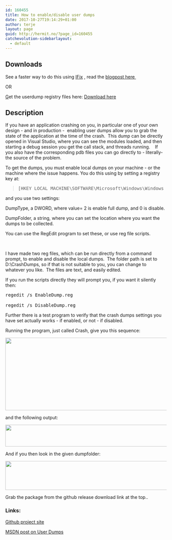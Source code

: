 ```yaml
---
id: 160455
title: How to enable/disable user dumps
date: 2017-10-27T19:14:29+01:00
author: terje
layout: page
guid: http://hermit.no/?page_id=160455
catchevolution-sidebarlayout:
  - default
---
```

<h2>Downloads</h2>
See a faster way to do this using <a href="https://marketplace.visualstudio.com/items?itemName=OsirisTerje.IFix" target="_blank" rel="noopener">IFix</a> , read the <a href="http://hermit.no/managing-userdumps-using-ifix/" target="_blank" rel="noopener">blogpost here </a>

OR

<a href="https://github.com/KDISim/CrashDumps/releases/tag/1.0" target="_blank" rel="noopener">G</a>et the userdump registry files here: <a href="https://github.com/KDISim/CrashDumps/releases/tag/1.0" target="_blank" rel="noopener">Download here</a>
<h2>Description</h2>
If you have an application crashing on you, in particular one of your own design - and in production -  enabling user dumps allow you to grab the state of the application at the time of the crash.  This dump can be directly opened in Visual Studio, where you can see the modules loaded, and then starting a debug session you get the call stack, and threads running.    If you also have the corresponding pdb files you can go directly to - literally-  the source of the problem.

To get the dumps, you must enable local dumps on your machine - or the machine where the issue happens. You do this using by setting a registry key at:
<blockquote>
<pre>[HKEY_LOCAL_MACHINE\SOFTWARE\Microsoft\Windows\Windows Error Reporting\LocalDumps]</pre>
</blockquote>
and you use two settings:

DumpType, a DWORD, where value= 2 is enable full dump, and 0 is disable.

DumpFolder, a string, where you can set the location where you want the dumps to be collected.

You can use the RegEdit program to set these, or use reg file scripts.

&nbsp;

I have made two reg files, which can be run directly from a command prompt, to enable and disable the local dumps.  The folder path is set to D:\CrashDumps, so if that is not suitable to you, you can change to whatever you like.  The files are text, and easily edited.

If you run the scripts directly they will prompt you, if you want it silently then:
<pre>regedit /s EnableDump.reg

regedit /s DisableDump.reg</pre>
Further there is a test program to verify that the crash dumps settings you have set actually works - if enabled, or not - if disabled.

Running the program, just called Crash, give you this sequence:

<a href="http://hermit.no/wp-content/uploads/2017/10/crash.jpg"><img class="alignnone wp-image-160456 size-full" src="http://hermit.no/wp-content/uploads/2017/10/crash.jpg" alt="" width="858" height="226" /></a>

and the following output:

<a href="http://hermit.no/wp-content/uploads/2017/10/crash2.jpg"><img class="alignnone wp-image-160457 size-full" src="http://hermit.no/wp-content/uploads/2017/10/crash2.jpg" alt="" width="681" height="68" /></a>

And if you then look in the given dumpfolder:

<a href="http://hermit.no/wp-content/uploads/2017/10/crash3.jpg"><img class="alignnone wp-image-160458 size-full" src="http://hermit.no/wp-content/uploads/2017/10/crash3.jpg" alt="" width="1147" height="90" /></a>

Grab the package from the github release download link at the top..
<h3>Links:</h3>
<a href="https://github.com/KDISim/CrashDumps" target="_blank" rel="noopener">Github project site</a>

<a href="https://msdn.microsoft.com/en-us/library/windows/desktop/bb787181%28v=vs.85%29.aspx" target="_blank" rel="noopener">MSDN post on User Dumps</a>

&nbsp;